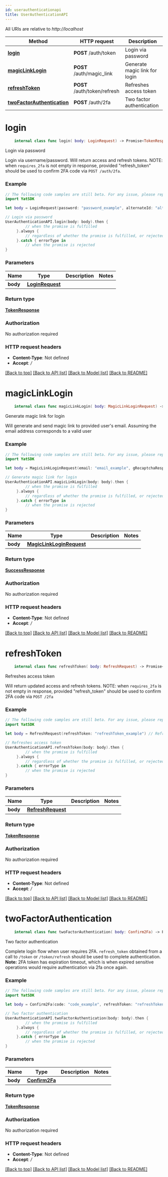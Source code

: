 ```yaml
---
id: userauthenticationapi
title: UserAuthenticationAPI
---
```




All URIs are relative to *http://localhost*

Method | HTTP request | Description
------------- | ------------- | -------------
[**login**](UserAuthenticationAPI.md#login) | **POST** /auth/token | Login via password
[**magicLinkLogin**](UserAuthenticationAPI.md#magiclinklogin) | **POST** /auth/magic_link | Generate magic link for login
[**refreshToken**](UserAuthenticationAPI.md#refreshtoken) | **POST** /auth/token/refresh | Refreshes access token
[**twoFactorAuthentication**](UserAuthenticationAPI.md#twofactorauthentication) | **POST** /auth/2fa | Two factor authentication


# **login**
```swift
    internal class func login( body: LoginRequest) -> Promise<TokenResponse>
```

Login via password

Login via username/password. Will return access and refresh tokens. NOTE: when `requires_2fa` is not empty in response, provided \"refresh_token\" should be used to confirm 2FA code via `POST /auth/2fa`.

### Example 
```swift
// The following code samples are still beta. For any issue, please report via http://github.com/OpenAPITools/openapi-generator/issues/new
import YatSDK

let body = LoginRequest(password: "password_example", alternateId: "alternateId_example", email: "email_example", gRecaptchaResponse: "gRecaptchaResponse_example") // LoginRequest | 

// Login via password
UserAuthenticationAPI.login(body: body).then {
         // when the promise is fulfilled
     }.always {
         // regardless of whether the promise is fulfilled, or rejected
     }.catch { errorType in
         // when the promise is rejected
}
```

### Parameters

Name | Type | Description  | Notes
------------- | ------------- | ------------- | -------------
 **body** | [**LoginRequest**](LoginRequest.md) |  | 

### Return type

[**TokenResponse**](TokenResponse.md)

### Authorization

No authorization required

### HTTP request headers

 - **Content-Type**: Not defined
 - **Accept**: */*

[[Back to top]](#) [[Back to API list]](../README.md#documentation-for-api-endpoints) [[Back to Model list]](../README.md#documentation-for-models) [[Back to README]](../README.md)

# **magicLinkLogin**
```swift
    internal class func magicLinkLogin( body: MagicLinkLoginRequest) -> Promise<SuccessResponse>
```

Generate magic link for login

Will generate and send magic link to provided user's email. Assuming the email address corresponds to a valid user

### Example 
```swift
// The following code samples are still beta. For any issue, please report via http://github.com/OpenAPITools/openapi-generator/issues/new
import YatSDK

let body = MagicLinkLoginRequest(email: "email_example", gRecaptchaResponse: "gRecaptchaResponse_example", userId: 123) // MagicLinkLoginRequest | 

// Generate magic link for login
UserAuthenticationAPI.magicLinkLogin(body: body).then {
         // when the promise is fulfilled
     }.always {
         // regardless of whether the promise is fulfilled, or rejected
     }.catch { errorType in
         // when the promise is rejected
}
```

### Parameters

Name | Type | Description  | Notes
------------- | ------------- | ------------- | -------------
 **body** | [**MagicLinkLoginRequest**](MagicLinkLoginRequest.md) |  | 

### Return type

[**SuccessResponse**](SuccessResponse.md)

### Authorization

No authorization required

### HTTP request headers

 - **Content-Type**: Not defined
 - **Accept**: */*

[[Back to top]](#) [[Back to API list]](../README.md#documentation-for-api-endpoints) [[Back to Model list]](../README.md#documentation-for-models) [[Back to README]](../README.md)

# **refreshToken**
```swift
    internal class func refreshToken( body: RefreshRequest) -> Promise<TokenResponse>
```

Refreshes access token

Will return updated access and refresh tokens. NOTE: when `requires_2fa` is not empty in response, provided \"refresh_token\" should be used to confirm 2FA code via `POST /2fa`

### Example 
```swift
// The following code samples are still beta. For any issue, please report via http://github.com/OpenAPITools/openapi-generator/issues/new
import YatSDK

let body = RefreshRequest(refreshToken: "refreshToken_example") // RefreshRequest | 

// Refreshes access token
UserAuthenticationAPI.refreshToken(body: body).then {
         // when the promise is fulfilled
     }.always {
         // regardless of whether the promise is fulfilled, or rejected
     }.catch { errorType in
         // when the promise is rejected
}
```

### Parameters

Name | Type | Description  | Notes
------------- | ------------- | ------------- | -------------
 **body** | [**RefreshRequest**](RefreshRequest.md) |  | 

### Return type

[**TokenResponse**](TokenResponse.md)

### Authorization

No authorization required

### HTTP request headers

 - **Content-Type**: Not defined
 - **Accept**: */*

[[Back to top]](#) [[Back to API list]](../README.md#documentation-for-api-endpoints) [[Back to Model list]](../README.md#documentation-for-models) [[Back to README]](../README.md)

# **twoFactorAuthentication**
```swift
    internal class func twoFactorAuthentication( body: Confirm2Fa) -> Promise<TokenResponse>
```

Two factor authentication

Complete login flow when user requires 2FA. `refresh_token` obtained from a call to `/token` or `/token/refresh` should be used to complete authentication. **Note:** 2FA token has expiration timeout, which is when expired sensitive operations would require authentication via 2fa once again.

### Example 
```swift
// The following code samples are still beta. For any issue, please report via http://github.com/OpenAPITools/openapi-generator/issues/new
import YatSDK

let body = Confirm2Fa(code: "code_example", refreshToken: "refreshToken_example") // Confirm2Fa | 

// Two factor authentication
UserAuthenticationAPI.twoFactorAuthentication(body: body).then {
         // when the promise is fulfilled
     }.always {
         // regardless of whether the promise is fulfilled, or rejected
     }.catch { errorType in
         // when the promise is rejected
}
```

### Parameters

Name | Type | Description  | Notes
------------- | ------------- | ------------- | -------------
 **body** | [**Confirm2Fa**](Confirm2Fa.md) |  | 

### Return type

[**TokenResponse**](TokenResponse.md)

### Authorization

No authorization required

### HTTP request headers

 - **Content-Type**: Not defined
 - **Accept**: */*

[[Back to top]](#) [[Back to API list]](../README.md#documentation-for-api-endpoints) [[Back to Model list]](../README.md#documentation-for-models) [[Back to README]](../README.md)

